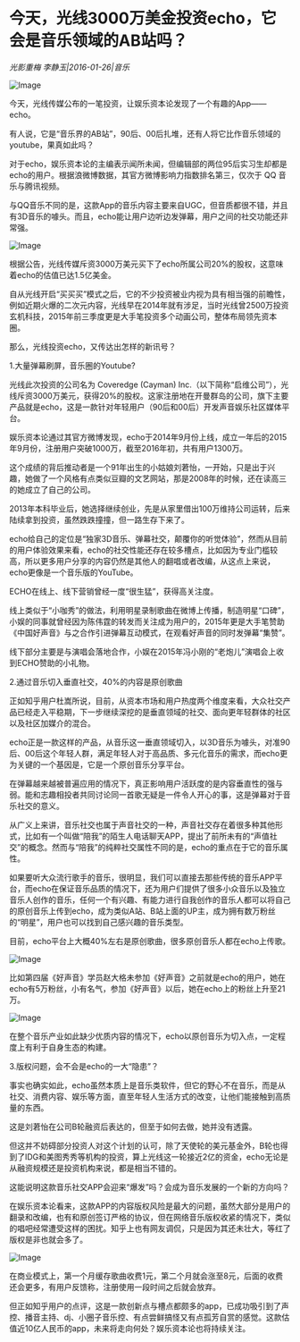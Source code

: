 # 今天，光线3000万美金投资echo，它会是音乐领域的AB站吗？

*光影重梅 李静玉|2016-01-26|音乐*

![Image](http://static.ylzbl.com/uploads/ueditor/php/upload/image/20171002/1506958190261828.jpeg)

今天，光线传媒公布的一笔投资，让娱乐资本论发现了一个有趣的App——echo。

有人说，它是“音乐界的AB站”，90后、00后扎堆，还有人将它比作音乐领域的youtube，果真如此吗？

对于echo，娱乐资本论的主编表示闻所未闻，但编辑部的两位95后实习生却都是echo的用户。根据浪微博数据，其官方微博影响力指数排名第三，仅次于 QQ 音乐与腾讯视频。

与QQ音乐不同的是，这款App的音乐内容主要来自UGC，但音质都很不错，并且有3D音乐的噱头。而且，echo能让用户边听边发弹幕，用户之间的社交功能还非常强。

![Image](http://si1.go2yd.com/get-image/0H9r6zFGcFs)

根据公告，光线传媒斥资3000万美元买下了echo所属公司20%的股权，这意味着echo的估值已达1.5亿美金。

自从光线开启“买买买”模式之后，它的不少投资被业内视为具有相当强的前瞻性，例如近期火爆的二次元内容，光线早在2014年就有涉足，当时光线曾2500万投资玄机科技，2015年前三季度更是大手笔投资多个动画公司，整体布局领先资本圈。

那么，光线投资echo，又传达出怎样的新讯号？

1.大量弹幕刷屏，音乐圈的Youtube?

光线此次投资的公司名为 Coveredge (Cayman) Inc.（以下简称“启维公司”），光线斥资3000万美元，获得20%的股权。这家注册地在开曼群岛的公司，旗下主要产品就是echo，这是一款针对年轻用户（90后和00后）开发声音娱乐社区媒体平台。

娱乐资本论通过其官方微博发现，echo于2014年9月份上线，成立一年后的2015年9月份，注册用户突破1000万，截至2016年初，共有用户1300万。

这个成绩的背后推动者是一个91年出生的小姑娘刘莙怡，一开始，只是出于兴趣，她做了一个风格有点类似豆瓣的文艺网站，那是2008年的时候，还在读高三的她成立了自己的公司。

2013年本科毕业后，她选择继续创业，先是从家里借出100万维持公司运转，后来陆续拿到投资，虽然跌跌撞撞，但一路生存下来了。

echo给自己的定位是“独家3D音乐、弹幕社交，颠覆你的听觉体验”，然而从目前的用户体验效果来看，echo的社交性能还存在较多槽点，比如因为专业门槛较高，所以更多用户分享的内容仍然是其他人的翻唱或者改编，从这点上来说，echo更像是一个音乐版的YouTube。

ECHO在线上、线下营销曾经一度“很生猛”，获得高关注度。

线上类似于“小咖秀”的做法，利用明星录制歌曲在微博上传播，制造明星“口碑”，小娱的同事就曾经因为陈伟霆的转发而关注成为用户的，2015年更是大手笔赞助《中国好声音》与之合作引进弹幕互动模式，在观看好声音的同时发弹幕“集赞”。

线下部分主要是与演唱会落地合作，小娱在2015年冯小刚的“老炮儿”演唱会上收到ECHO赞助的小礼物。

2.通过音乐切入垂直社交，40%的内容是原创歌曲

正如知乎用户杜嵩所说，目前，从资本市场和用户热度两个维度来看，大众社交产品已经走入平稳期，下一步继续深挖的是垂直领域的社交、面向更年轻群体的社区以及社区加媒介的混合。

echo正是一款这样的产品，从音乐这一垂直领域切入，以3D音乐为噱头，对准90后、00后这个年轻人群，满足年轻人对于高品质、多元化音乐的需求，而echo更为关键的一个基因是，它是一个原创音乐分享平台。

在弹幕越来越被普遍应用的情况下，真正影响用户活跃度的是内容垂直性的强与弱。能和志趣相投者共同讨论同一首歌无疑是一件令人开心的事，这是弹幕对于音乐社交的意义。

从广义上来讲，音乐社交也属于声音社交的一种，声音社交存在着很多种其他形式，比如有一个叫做“陪我”的陌生人电话聊天APP，提出了前所未有的“声值社交”的概念。然而与“陪我”的纯粹社交属性不同的是，echo的重点在于它的音乐属性。

如果要听大众流行歌手的音乐，很明显，我们可以直接去那些传统的音乐APP平台，而echo在保证音乐品质的情况下，还为用户们提供了很多小众音乐以及独立音乐人创作的音乐，任何一个有兴趣、有能力进行自我创作的音乐人都可以将自己的原创音乐上传到echo，成为类似A站、B站上面的UP主，成为拥有数万粉丝的“明星”，用户也可以找到自己感兴趣的音乐类型。

目前，echo平台上大概40%左右是原创歌曲，很多原创音乐人都在echo上传歌。

![Image](http://si1.go2yd.com/get-image/0H9r6vJt19s)

比如第四届《好声音》学员赵大格未参加《好声音》之前就是echo的用户，她在echo有5万粉丝，小有名气，参加《好声音》以后，她在echo上的粉丝上升至21万。

![Image](http://si1.go2yd.com/get-image/0H9r6xhNFey)

在整个音乐产业如此缺少优质内容的情况下，echo以原创音乐为切入点，一定程度上有利于自身生态的构建。

3.版权问题，会不会是echo的一大“隐患”？

事实也确实如此，echo虽然本质上是音乐类软件，但它的野心不在音乐，而是从社交、消费内容、娱乐等方面，直至年轻人生活方式的改变，让他们能接触到高质量的东西。

这是刘莙怡在公司B轮融资后表达的，但至于如何去做，她并没有透露。

但这并不妨碍部分投资人对这个计划的认可，除了天使轮的美元基金外，B轮也得到了IDG和美图秀秀等机构的投资，算上光线这一轮接近2亿的资金，echo无论是从融资规模还是投资机构来说，都是相当不错的。

这能说明这款音乐社交APP会迎来“爆发”吗？会成为音乐发展的一个新的方向吗？

在娱乐资本论看来，这款APP的内容版权风险是最大的问题，虽然大部分是用户的翻录和改编，也有和原创签订严格的协议，但在网络音乐版权收紧的情况下，类似的唱吧经常遭受这样的困扰。知乎上也有网友调侃，只是因为其还未壮大，等红了版权是非也就会多了。

![Image](http://si1.go2yd.com/get-image/0H9r6wOhO52)

在商业模式上，第一个月缓存歌曲收费1元，第二个月就会涨至8元，后面的收费还会更多，有用户反馈称，注册使用一段时间之后就会放弃。

但正如知乎用户的点评，这是一款创新点与槽点都颇多的app，已成功吸引到了声控、播音主持、dj、小圈子音乐控、有点尝鲜搞怪又有点孤芳自赏的感觉。这款估值近10亿人民币的app，未来将走向何处？娱乐资本论也将持续关注。

